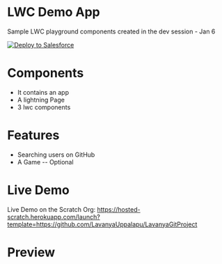 # LWC Demo App
 Sample LWC playground components created in the dev session - Jan 6
 
<a href="https://githubsfdeploy.herokuapp.com">
  <img alt="Deploy to Salesforce"
       src="https://raw.githubusercontent.com/afawcett/githubsfdeploy/master/deploy.png">
</a>

# Components 
 - It contains an app 
 - A lightning Page
 - 3 lwc components 

# Features 
 - Searching users on GitHub
 - A Game -- Optional

 
# Live Demo
Live Demo on the Scratch Org: https://hosted-scratch.herokuapp.com/launch?template=https://github.com/LavanyaUppalapu/LavanyaGitProject

# Preview
